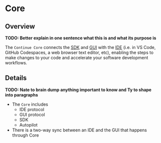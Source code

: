 # Core

## Overview

**TODO: Better explain in one sentence what this is and what its purpose is**

The `Continue Core` connects the [SDK](./sdk.md) and [GUI](./gui.md) with the [IDE](./ide.md) (i.e. in VS Code, GitHub Codespaces, a web browser text editor, etc), enabling the steps to make changes to your code and accelerate your software development workflows.

## Details

**TODO: Nate to brain dump anything important to know and Ty to shape into paragraphs**

- The `Core` includes
    - IDE protocol
    - GUI protocol
    - SDK
    - Autopilot
- There is a two-way sync between an IDE and the GUI that happens through Core